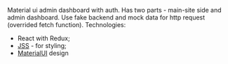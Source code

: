 Material ui admin dashboard with auth. Has two parts - main-site side and admin dashboard.
Use fake backend and mock data for http request (overrided fetch function). 
Technologies:
- React with Redux; 
- [JSS](https://cssinjs.org/?v=v10.0.0-alpha.22) - for styling;
- [ MaterialUI](https://material-ui.com/) design

